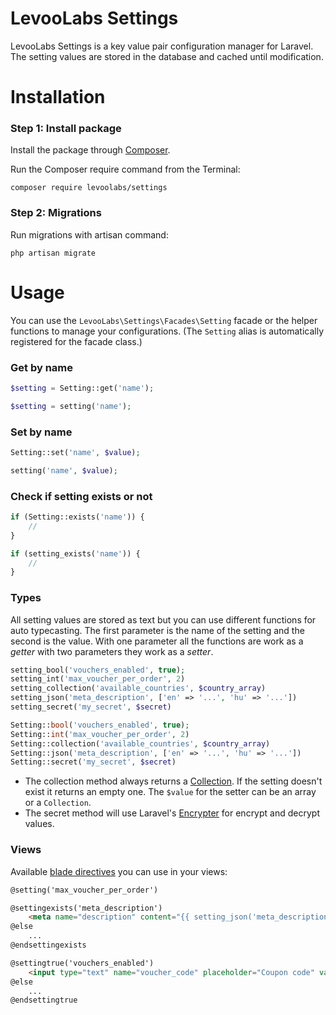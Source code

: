 # LevooLabs Settings

LevooLabs Settings is a key value pair configuration manager for Laravel. The setting values are stored in the database and cached until modification.

# Installation

### Step 1: Install package

Install the package through [Composer](http://getcomposer.org/). 

Run the Composer require command from the Terminal:

    composer require levoolabs/settings
    
### Step 2: Migrations

Run migrations with artisan command:

    php artisan migrate

# Usage

You can use the `LevooLabs\Settings\Facades\Setting` facade or the helper functions to manage your configurations. (The `Setting` alias is automatically registered for the facade class.)

### Get by name

```php
$setting = Setting::get('name');
```
```php
$setting = setting('name');
```

### Set by name

```php
Setting::set('name', $value);
```

```php
setting('name', $value);
```

### Check if setting exists or not

```php
if (Setting::exists('name')) {
    //
}
```

```php
if (setting_exists('name')) {
    //
}
```

### Types

All setting values are stored as text but you can use different functions for auto typecasting. The first parameter is the name of the setting and the second is the value. With one parameter all the functions are work as a *getter* with two parameters they work as a *setter*.

```php
setting_bool('vouchers_enabled', true);
setting_int('max_voucher_per_order', 2)
setting_collection('available_countries', $country_array)
setting_json('meta_description', ['en' => '...', 'hu' => '...'])
setting_secret('my_secret', $secret)
```

```php
Setting::bool('vouchers_enabled', true);
Setting::int('max_voucher_per_order', 2)
Setting::collection('available_countries', $country_array)
Setting::json('meta_description', ['en' => '...', 'hu' => '...'])
Setting::secret('my_secret', $secret)
```

- The collection method always returns a [Collection](https://laravel.com/docs/5.6/collections). If the setting doesn't exist it returns an empty one. The `$value` for the setter can be an array or a `Collection`.
- The secret method will use Laravel's [Encrypter](https://laravel.com/docs/5.6/encryption) for encrypt and decrypt values.

### Views

Available [blade directives](https://laravel.com/docs/5.6/blade) you can use in your views:

```html
@setting('max_voucher_per_order')
```

```html
@settingexists('meta_description')
    <meta name="description" content="{{ setting_json('meta_description')->{App::getLocale()} }}">
@else
    ...
@endsettingexists
```

```html
@settingtrue('vouchers_enabled')
    <input type="text" name="voucher_code" placeholder="Coupon code" value="">
@else
    ...
@endsettingtrue
```

